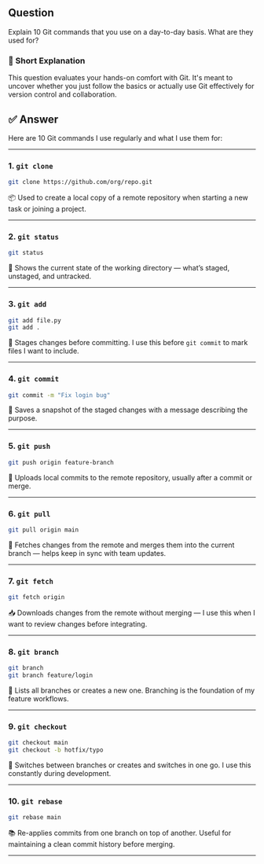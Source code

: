 ## Question  
Explain 10 Git commands that you use on a day-to-day basis. What are they used for?

### 📝 Short Explanation  
This question evaluates your hands-on comfort with Git. It's meant to uncover whether you just follow the basics or actually use Git effectively for version control and collaboration.

## ✅ Answer  
Here are 10 Git commands I use regularly and what I use them for:

---

### 1. `git clone`
```bash
git clone https://github.com/org/repo.git
```
📦 Used to create a local copy of a remote repository when starting a new task or joining a project.

---

### 2. `git status`
```bash
git status
```
🧭 Shows the current state of the working directory — what’s staged, unstaged, and untracked.

---

### 3. `git add`
```bash
git add file.py
git add .
```
📝 Stages changes before committing. I use this before `git commit` to mark files I want to include.

---

### 4. `git commit`
```bash
git commit -m "Fix login bug"
```
💾 Saves a snapshot of the staged changes with a message describing the purpose.

---

### 5. `git push`
```bash
git push origin feature-branch
```
🚀 Uploads local commits to the remote repository, usually after a commit or merge.

---

### 6. `git pull`
```bash
git pull origin main
```
🔄 Fetches changes from the remote and merges them into the current branch — helps keep in sync with team updates.

---

### 7. `git fetch`
```bash
git fetch origin
```
📥 Downloads changes from the remote without merging — I use this when I want to review changes before integrating.

---

### 8. `git branch`
```bash
git branch
git branch feature/login
```
🌿 Lists all branches or creates a new one. Branching is the foundation of my feature workflows.

---

### 9. `git checkout`
```bash
git checkout main
git checkout -b hotfix/typo
```
🧳 Switches between branches or creates and switches in one go. I use this constantly during development.

---

### 10. `git rebase`
```bash
git rebase main
```
📚 Re-applies commits from one branch on top of another. Useful for maintaining a clean commit history before merging.

---
